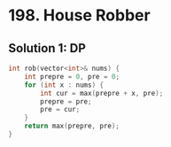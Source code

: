 # 198. House Robber

## Solution 1: DP

```cpp
int rob(vector<int>& nums) {
    int prepre = 0, pre = 0;
    for (int x : nums) {
        int cur = max(prepre + x, pre);
        prepre = pre;
        pre = cur;
    }
    return max(prepre, pre);
}
```
